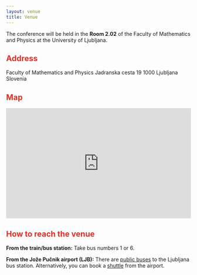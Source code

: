 ```yaml
---
layout: venue
title: Venue
---
```


The conference will be held in the **Room 2.02** of the Faculty of Mathematics and Physics at the University of Ljubljana.

## <span style="color: #E03127;">Address</span>

Faculty of Mathematics and Physics
Jadranska cesta 19
1000 Ljubljana
Slovenia

## <span style="color: #E03127;">Map</span>

<div class="venue-info">
  <div class="map">
    <iframe
      src="https://www.google.com/maps/embed?pb=!1m18!1m12!1m3!1d114855.51413210263!2d14.480863710258097!3d46.05126451228961!2m3!1f0!2f0!3f0!3m2!1i1024!2i768!4f13.1!3m3!1m2!1s0x4765d6fe7c63151f%3A0xaebf70811c9290f6!2sFaculty%20of%20Mathematics%20and%20Physics%2C%20University%20of%20Ljubljana!5e0!3m2!1sen!2ssi!4v1694379908834!5m2!1sen!2ssi"
      width="100%"
      height="300"
      style="border:0;"
      allowfullscreen=""
      loading="lazy"
      referrerpolicy="no-referrer-when-downgrade"
    ></iframe>
  </div>
</div>

## <span style="color: #E03127;">How to reach the venue</span>

**From the train/bus station:** Take bus numbers 1 or 6.

**From the Jože Pučnik airport (LJB):** There are [public buses](https://www.lju-airport.si/en/transport/bus/) to the Ljubljana bus station. Alternatively, you can book a [shuttle](https://www.goopti.com) from the airport.
